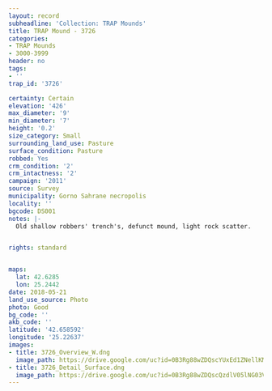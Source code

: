 ```yaml
---
layout: record
subheadline: 'Collection: TRAP Mounds'
title: TRAP Mound - 3726
categories:
- TRAP Mounds
- 3000-3999
header: no
tags:
- ''
trap_id: '3726'

certainty: Certain
elevation: '426'
max_diameter: '9'
min_diameter: '7'
height: '0.2'
size_category: Small
surrounding_land_use: Pasture
surface_condition: Pasture
robbed: Yes
crm_condition: '2'
crm_intactness: '2'
campaign: '2011'
source: Survey
municipality: Gorno Sahrane necropolis
locality: ''
bgcode: DS001
notes: |-
  Old shallow robbers' trench's, defunct mound, light rock scatter.


rights: standard


maps:
  lat: 42.6285
  lon: 25.2442
date: 2018-05-21
land_use_source: Photo
photo: Good
bg_code: ''
akb_code: ''
latitude: '42.658592'
longitude: '25.22637'
images:
- title: 3726_Overview_W.dng
  image_path: https://drive.google.com/uc?id=0B3Rg88wZDQscYUxEd1ZNellKMEk
- title: 3726_Detail_Surface.dng
  image_path: https://drive.google.com/uc?id=0B3Rg88wZDQscQzdlV05lNG03V1E
---
```

